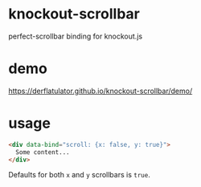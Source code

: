 # knockout-scrollbar
perfect-scrollbar binding for knockout.js

# demo

https://derflatulator.github.io/knockout-scrollbar/demo/

# usage

```html
<div data-bind="scroll: {x: false, y: true}">
  Some content...
</div>
```

Defaults for both `x` and `y` scrollbars is `true`.
